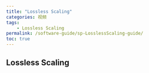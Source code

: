 ```yaml
---
title: "Lossless Scaling"
categories: 视频
tags:
    - Lossless Scaling
permalink: /software-guide/sp-LosslessScaling-guide/
toc: true
---
```


## Lossless Scaling






